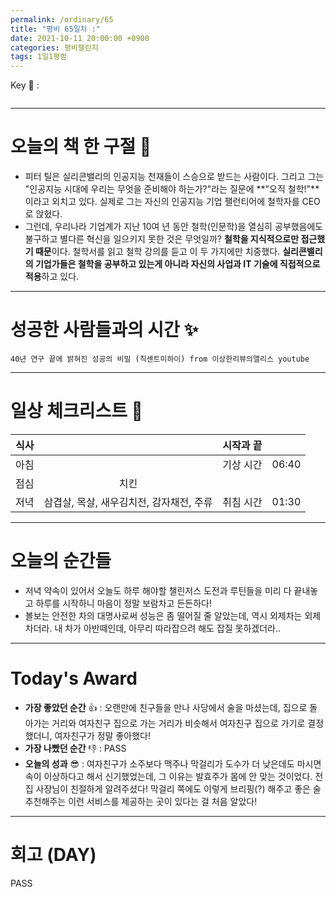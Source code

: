 ```yaml
---
permalink: /ordinary/65
title: "평비 65일차 :"
date: 2021-10-11 20:00:00 +0900
categories: 평비챌린지
tags: 1일1평범
---  
```

Key 🔑 : 
```

```

---
# 오늘의 책 한 구절 📕
- 피터 틸은 실리콘밸리의 인공지능 천재들이 스승으로 받드는 사람이다. 그리고 그는 "인공지능 시대에 우리는 무엇을 준비해야 하는가?"라는 질문에 **"오직 철학!"**이라고 외치고 있다. 실제로 그는 자신의 인공지능 기업 팰런티어에 철학자를 CEO로 앉혔다.
- 그런데, 우리나라 기업계가 지난 10여 년 동안 철학(인문학)을 열심히 공부했음에도 불구하고 별다른 혁신을 일으키지 못한 것은 무엇일까? **철학을 지식적으로만 접근했기 때문**이다. 철학서를 읽고 철학 강의를 듣고 이 두 가지에만 치중했다. **실리콘밸리의 기업가들은 철학을 공부하고 있는게 아니라 자신의 사업과 IT 기술에 직접적으로 적용**하고 있다.

---
# 성공한 사람들과의 시간 ✨
`40년 연구 끝에 밝혀진 성공의 비밀 (칙센트미하이) from 이상한리뷰의앨리스 youtube`  


---
# 일상 체크리스트 📃

| 식사 |  | 시작과 끝 |  |
|:----:|:----:|:----:|:----:|
| 아침 |  | 기상 시간 | 06:40 |
| 점심 | 치킨  |  |  |
| 저녁 | 삼겹살, 목살, 새우김치전, 감자채전, 주류 | 취침 시간 | 01:30 |

---
# 오늘의 순간들
- 저녁 약속이 있어서 오늘도 하루 해야할 챌린저스 도전과 루틴들을 미리 다 끝내놓고 하루를 시작하니 마음이 정말 보람차고 든든하다!
- 볼보는 안전한 차의 대명사로써 성능은 좀 떨어질 줄 알았는데, 역시 외제차는 외제차더라. 내 차가 아반떼인데, 아무리 따라잡으려 해도 잡질 못하겠더라..

---
# Today's Award
- **가장 좋았던 순간** 👍 : 오랜만에 친구들을 만나 사당에서 술을 마셨는데, 집으로 돌아가는 거리와 여자친구 집으로 가는 거리가 비슷해서 여자친구 집으로 가기로 결정했더니, 여자친구가 정말 좋아했다!
- **가장 나빴던 순간** 👎 : PASS
- **오늘의 성과** 😎 : 여자친구가 소주보다 맥주나 막걸리가 도수가 더 낮은데도 마시면 속이 이상하다고 해서 신기했었는데, 그 이유는 발효주가 몸에 안 맞는 것이었다. 전집 사장님이 친절하게 알려주셨다! 막걸리 쪽에도 이렇게 브리핑(?) 해주고 좋은 술 추천해주는 이런 서비스를 제공하는 곳이 있다는 걸 처음 알았다!

---
# 회고 (DAY)
PASS